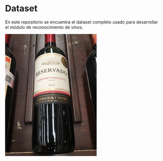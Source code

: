 # Dataset

En este repositorio se encuentra el dataset completo usado para desarrollar el módulo de reconocimiento de vinos.


![Test Image 4](https://github.com/Cris1997/Dataset/blob/master/1/10.JPG)
